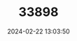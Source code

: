 ---
title: "33898"
category: "Reutealis trisperma"
draft: false
date: 2024-02-22 13:03:50
languages:
  Manobo languages: ["Balongsagai"]
  Philippine (Other): ["Banata", "Magabadbad"]
  Cebuano: ["Sagai"]
  Tagalog: ["Baguilumbang"]
---